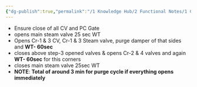 ```yaml
---
{"dg-publish":true,"permalink":"/1 Knowledge Hub/2 Functional Notes/1 Career Notes/3 TSTPS Kaniha Technical Notes/C Reports, LMIs, Checklists/Purge Sequence/","noteIcon":""}
---
```


- Ensure close of all CV and PC Gate
- opens main steam valve 25 sec WT
- Opens Cr-1 & 3 CV, Cr-1 & 3 Steam valve, purge damper of that sides and **WT- 60sec**
- closes above step-3 opened valves & opens Cr-2 & 4 valves and again **WT- 60sec** for this corners
- closes main steam valve 25sec WT
- **NOTE**: **Total of around 3 min for purge cycle if everything opens immediately**